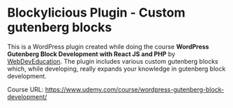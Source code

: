 # Blockylicious Plugin - Custom gutenberg blocks

This is a WordPress plugin created while doing the course **WordPress Gutenberg Block Development with React JS and PHP** by [WebDevEducation](https://www.udemy.com/user/tomphill-ltd/). The plugin includes various custom gutenberg blocks which, while developing, really expands your knowledge in gutenberg block development.

Course URL: https://www.udemy.com/course/wordpress-gutenberg-block-development/


